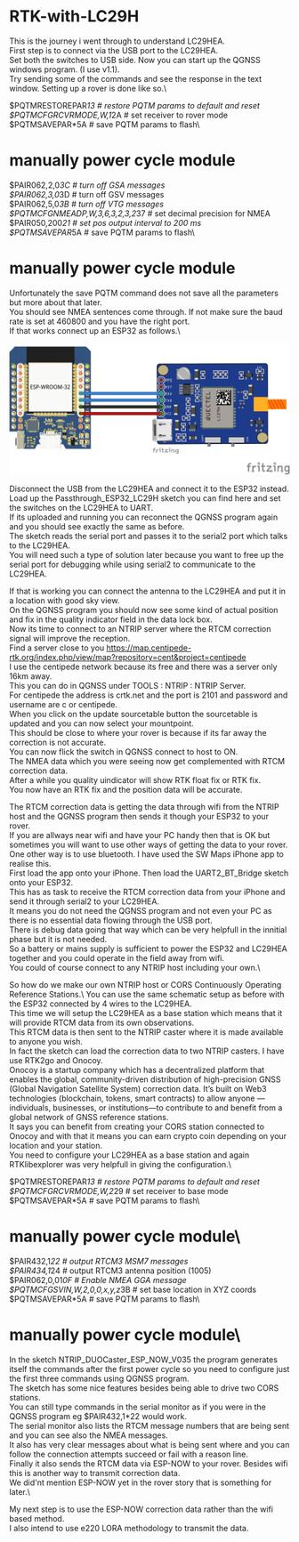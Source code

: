 # RTK-with-LC29H
This is the journey i went through to understand LC29HEA.\
First step is to connect via the USB port to the LC29HEA.\
Set both the switches to USB side.
Now you can start up the QGNSS windows program. (I use v1.1).\
Try sending some of the commands and see the response in the text window.
Setting up a rover is done like so.\

$PQTMRESTOREPAR*13 # restore PQTM params to default and reset\
$PQTMCFGRCVRMODE,W,1*2A # set receiver to rover mode\
$PQTMSAVEPAR*5A # save PQTM params to flash\
# manually power cycle module
$PAIR062,2,0*3C # turn off GSA messages\
$PAIR062,3,0*3D # turn off GSV messages\
$PAIR062,5,0*3B # turn off VTG messages\
$PQTMCFGNMEADP,W,3,6,3,2,3,2*37 # set decimal precision for NMEA\
$PAIR050,200*21 # set pos output interval to 200 ms\
$PQTMSAVEPAR*5A # save PQTM params to flash\
# manually power cycle module

Unfortunately the save PQTM command does not save all the parameters but more about that later.\
You should see NMEA sentences come through. If not make sure the baud rate is set at 460800 and you have the right port.\
If that works connect up an ESP32 as follows.\

![Schematic](LC29HEA_ESP32.jpg?raw=true "LC29HEA_ESP32")

Disconnect the USB from the LC29HEA and connect it to the ESP32 instead.\
Load up the Passthrough_ESP32_LC29H sketch you can find here and set the switches on the LC29HEA to UART.\
If its uploaded and running you can reconnect the QGNSS program again and you should see exactly the same as before.\
The sketch reads the serial port and passes it to the serial2 port which talks to the LC29HEA.\
You will need such a type of solution later because you want to free up the serial port for debugging while using serial2 to communicate to the LC29HEA.

If that is working you can connect the antenna to the LC29HEA and put it in a location with good sky view.\
On the QGNSS program you should now see some kind of actual position and fix in the quality indicator field in the data lock box.\
Now its time to connect to an NTRIP server where the RTCM correction signal will improve the reception.\
Find a server close to you https://map.centipede-rtk.org/index.php/view/map?repository=cent&project=centipede \
I use the centipede network because its free and there was a server only 16km away.\
This you can do in QGNSS under TOOLS : NTRIP : NTRIP Server.\
For centipede the address is crtk.net and the port is 2101 and password and username are c or centipede.\
When you click on the update sourcetable button the sourcetable is updated and you can now select your mountpoint.\
This should be close to where your rover is because if its far away the correction is not accurate.\
You can now flick the switch in QGNSS connect to host to ON.\
The NMEA data which you were seeing now get complemented with RTCM correction data.\
After a while you quality uindicator will show RTK float fix or RTK fix.\
You now have an RTK fix and the position data will be accurate.

The RTCM correction data is getting the data through wifi from the NTRIP host and the QGNSS program then sends it though your ESP32 to your rover.\
If you are allways near wifi and have your PC handy then that is OK but sometimes you will want to use other ways of getting the data to your rover.\
One other way is to use bluetooth. I have used the SW Maps iPhone app to realise this.\
First load the app onto your iPhone. Then load the UART2_BT_Bridge sketch onto your ESP32.\
This has as task to receive the RTCM correction data from your iPhone and send it through serial2 to your LC29HEA.\
It means you do not need the QGNSS program and not even your PC as there is no essential data flowing through the USB port.\
There is debug data going that way which can be very helpfull in the innitial phase but it is not needed.\
So a battery or mains supply is sufficient to power the ESP32 and LC29HEA together and you could operate in the field away from wifi.\
You could of course connect to any NTRIP host including your own.\

So how do we make our own NTRIP host or CORS Continuously Operating Reference Stations.\ 
You can use the same schematic setup as before with the ESP32 connected by 4 wires to the LC29HEA.\
This time we will setup the LC29HEA as a base station which means that it will provide RTCM data from its own observations.\
This RTCM data is then sent to the NTRIP caster where it is made available to anyone you wish. \
In fact the sketch can load the correction data to two NTRIP casters. I have use RTK2go and Onocoy.\
Onocoy is a startup company which has a decentralized platform that enables the global, community-driven distribution of high-precision GNSS (Global Navigation Satellite System) correction data. It’s built on Web3 technologies (blockchain, tokens, smart contracts) to allow anyone — individuals, businesses, or institutions—to contribute to and benefit from a global network of GNSS reference stations.\
It says you can benefit from creating your CORS station connected to Onocoy and with that it means you can earn crypto coin depending on your location and your station.\
You need to configure your LC29HEA as a base station and again RTKlibexplorer was very helpfull in giving the configuration.\

$PQTMRESTOREPAR*13 # restore PQTM params to default and reset\
$PQTMCFGRCVRMODE,W,2*29 # set receiver to base mode\
$PQTMSAVEPAR*5A # save PQTM params to flash\
# manually power cycle module\
$PAIR432,1*22 # output RTCM3 MSM7 messages\
$PAIR434,1*24 # output RTCM3 antenna position (1005)\
$PAIR062,0,01*0F # Enable NMEA GGA message\
$PQTMCFGSVIN,W,2,0,0,x,y,z*3B # set base location in XYZ coords\
$PQTMSAVEPAR*5A # save PQTM params to flash\
# manually power cycle module\

In the sketch NTRIP_DUOCaster_ESP_NOW_V035 the program generates itself the commands after the first power cycle so you need to configure just the first three commands using QGNSS program.\
The sketch has some nice features besides being able to drive two CORS stations.\
You can still type commands in the serial monitor as if you were in the QGNSS program eg $PAIR432,1*22 would work.\
The serial monitor also lists the RTCM message numbers that are being sent and you can see also the NMEA messages.\
It also has very clear messages about what is being sent where and you can follow the connection attempts succeed or fail with a reason line.\
Finally it also sends the RTCM data via ESP-NOW to your rover. Besides wifi this is another way to transmit correction data.\
We did'nt mention ESP-NOW yet in the rover story that is something for later.\

My next step is to use the ESP-NOW correction data rather than the wifi based method.\
I also intend to use e220 LORA methodology to transmit the data.

